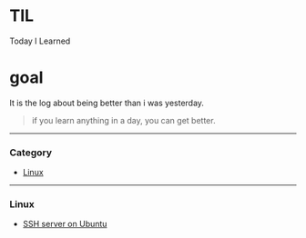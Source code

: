 # TIL

Today I Learned

# goal
It is the log about being better than i was yesterday.  

> if you learn anything in a day, you can get better.

---

### Category

* [Linux](#linux)

---
### Linux
- [SSH server on Ubuntu](linux/ssh-server-on-ubuntu.md)
